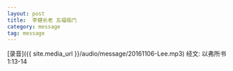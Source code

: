 ```yaml
---
layout: post
title:  李健长老 五福临门
category: message
tag: message
---
```


[录音]({{ site.media_url }}/audio/message/20161106-Lee.mp3) 
经文: 以弗所书1:13-14
